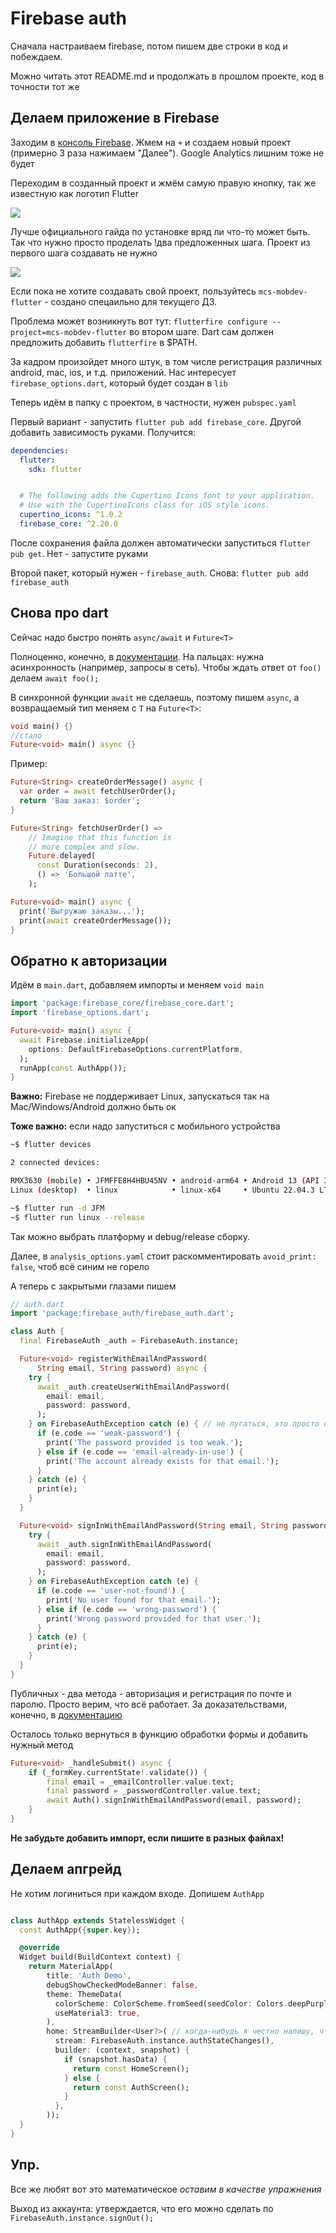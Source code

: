 # Firebase auth

Сначала настраиваем firebase, потом пишем две строки в код и побеждаем.

Можно читать этот README.md и продолжать в прошлом проекте, код в точности тот же 

## Делаем приложение в Firebase 

Заходим в [консоль Firebase](https://console.firebase.google.com/u/0/). Жмем на `+` и создаем новый проект (примерно 3 раза нажимаем "Далее"). Google Analytics лишним тоже не будет

Переходим в созданный проект и жмём самую правую кнопку, так же известную как логотип Flutter

![](img/firebase.png) 

Лучше официального гайда по установке вряд ли что-то может быть. Так что нужно просто проделать !два предложенных шага. Проект из первого шага создавать не нужно 

![](img/ffinstall.png)

Если пока не хотите создавать свой проект, пользуйтесь `mcs-mobdev-flutter` - создано спецаильно для текущего ДЗ.

Проблема может возникнуть вот тут: `flutterfire configure --project=mcs-mobdev-flutter` во втором шаге. Dart сам должен предложить добавить `flutterfire` в $PATH.

За кадром произойдет много штук, в том числе регистрация различных android, mac, ios, и т.д. приложений. Нас интересует `firebase_options.dart`, который будет создан в `lib`

Теперь идём в папку с проектом, в частности, нужен `pubspec.yaml`

Первый вариант - запустить `flutter pub add firebase_core`. Другой добавить зависимость руками. Получится: 

```yaml
dependencies:
  flutter:
    sdk: flutter


  # The following adds the Cupertino Icons font to your application.
  # Use with the CupertinoIcons class for iOS style icons.
  cupertino_icons: ^1.0.2
  firebase_core: ^2.20.0
```

После сохранения файла должен автоматически запуститься `flutter pub get`. Нет - запустите руками

Второй пакет, который нужен - `firebase_auth`. Снова: `flutter pub add firebase_auth`

## Снова про dart

Сейчас надо быстро понять `async/await` и `Future<T>`

Полноценно, конечно, в [документации](https://dart.dev/codelabs/async-await). На пальцах: нужна асинхронность (например, запросы в сеть). Чтобы ждать ответ от `foo()` делаем `await foo();`

В синхронной функции `await` не сделаешь, поэтому пишем `async`, а возвращаемый тип меняем с `T` на `Future<T>`:

```dart
void main() {}
//стало
Future<void> main() async {}
```

Пример:

```dart
Future<String> createOrderMessage() async {
  var order = await fetchUserOrder();
  return 'Ваш заказ: $order';
}

Future<String> fetchUserOrder() =>
    // Imagine that this function is
    // more complex and slow.
    Future.delayed(
      const Duration(seconds: 2),
      () => 'Большой латте',
    );

Future<void> main() async {
  print('Выгружаю заказы...');
  print(await createOrderMessage());
}
```

## Обратно к авторизации

Идём в `main.dart`, добавляем импорты и меняем `void main`

```dart
import 'package:firebase_core/firebase_core.dart';
import 'firebase_options.dart';

Future<void> main() async {
  await Firebase.initializeApp(
    options: DefaultFirebaseOptions.currentPlatform,
  );
  runApp(const AuthApp());
}
```

**Важно:** Firebase не поддерживает Linux, запускаться так на Mac/Windows/Android должно быть ок 

**Тоже важно:** если надо запуститься с мобильного устройства

```bash
~$ flutter devices 

2 connected devices:

RMX3630 (mobile) • JFMFFE8H4HBU45NV • android-arm64 • Android 13 (API 33)
Linux (desktop)  • linux            • linux-x64     • Ubuntu 22.04.3 LTS 6.2.0-35-generic

~$ flutter run -d JFM
~$ flutter run linux --release 
```
Так можно выбрать платформу и debug/release сборку. 


Далее, в `analysis_options.yaml` стоит раскомментировать `avoid_print: false`, чтоб всё синим не горело

А теперь с закрытыми глазами пишем 

```dart 
// auth.dart
import 'package:firebase_auth/firebase_auth.dart';

class Auth {
  final FirebaseAuth _auth = FirebaseAuth.instance;

  Future<void> registerWithEmailAndPassword(
      String email, String password) async {
    try {
      await _auth.createUserWithEmailAndPassword(
        email: email,
        password: password,
      );
    } on FirebaseAuthException catch (e) { // не пугаться, это просто dart try-catch
      if (e.code == 'weak-password') {
        print('The password provided is too weak.');
      } else if (e.code == 'email-already-in-use') {
        print('The account already exists for that email.');
      }
    } catch (e) {
      print(e);
    }
  }

  Future<void> signInWithEmailAndPassword(String email, String password) async {
    try {
      await _auth.signInWithEmailAndPassword(
        email: email,
        password: password,
      );
    } on FirebaseAuthException catch (e) {
      if (e.code == 'user-not-found') {
        print('No user found for that email.');
      } else if (e.code == 'wrong-password') {
        print('Wrong password provided for that user.');
      }
    } catch (e) {
      print(e);
    }
  }
}
```

Публичных - два метода - авторизация и регистрация по почте и паролю. Просто верим, что всё работает. За доказательствами, конечно, в [документацию](https://firebase.google.com/docs/auth/flutter/start?hl=en&authuser=0)

Осталось только вернуться в функцию обработки формы и добавить нужный метод

```dart
Future<void> _handleSubmit() async {
    if (_formKey.currentState!.validate()) {
        final email = _emailController.value.text;
        final password = _passwordController.value.text;
        await Auth().signInWithEmailAndPassword(email, password);
    }
}
```

**Не забудьте добавить импорт, если пишите в разных файлах!**

## Делаем апгрейд

Не хотим логиниться при каждом входе. Допишем `AuthApp`

```dart

class AuthApp extends StatelessWidget {
  const AuthApp({super.key});

  @override
  Widget build(BuildContext context) {
    return MaterialApp(
        title: 'Auth Demo',
        debugShowCheckedModeBanner: false,
        theme: ThemeData(
          colorScheme: ColorScheme.fromSeed(seedColor: Colors.deepPurple),
          useMaterial3: true,
        ),
        home: StreamBuilder<User?>( // когда-нибудь я честно напишу, что это такое. пока - поверьте, так правда можно 
          stream: FirebaseAuth.instance.authStateChanges(),
          builder: (context, snapshot) {
            if (snapshot.hasData) {
              return const HomeScreen();
            } else {
              return const AuthScreen();
            }
          },
        ));
  }
}
```

## Упр.

Все же любят вот это математическое *оставим в качестве упражнения*

Выход из аккаунта: утверждается, что его можно сделать по `FirebaseAuth.instance.signOut();`